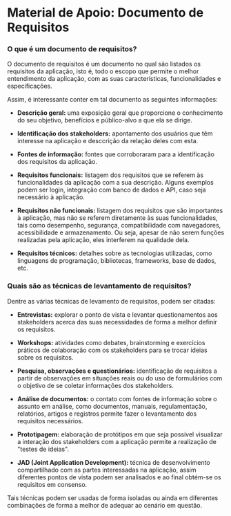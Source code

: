 # Material de Apoio: Documento de Requisitos


### O que é um documento de requisitos?
O documento de requisitos é um documento no qual são listados os requisitos da aplicação, isto é, todo o escopo que permite o melhor entendimento da aplicação, com as suas características, funcionalidades e especificações.

Assim, é interessante conter em tal documento as seguintes informações:
* **Descrição geral:** uma exposição geral que proporcione o conhecimento do seu objetivo, benefícios e público-alvo a que ela se dirige.

* **Identificação dos stakeholders:** apontamento dos usuários que têm interesse na aplicação e desccrição da relação deles com esta.
  
* **Fontes de informação:** fontes que corroboraram para a identificação dos requisitos da aplicação.
   
* **Requisitos funcionais:** listagem dos requisitos que se referem às funcionalidades da aplicação com a sua descrição. Alguns exemplos podem ser login, integração com banco de dados e API, caso seja necessário à aplicação.
  
* **Requisitos não funcionais:** listagem dos requisitos que são importantes à aplicação, mas não se referem diretamente às suas funcionalidades, tais como desempenho, segurança, compatibilidade com navegadores, acessibilidade e armazenamento. Ou seja, apesar de não serem funções realizadas pela aplicação, eles interferem na qualidade dela.

* **Requisitos técnicos:** detalhes sobre as tecnologias utilizadas, como linguagens de programação, bibliotecas, frameworks, base de dados, etc. 

### Quais são as técnicas de levantamento de requisitos?
Dentre as várias técnicas de levamento de requisitos, podem ser citadas:
* **Entrevistas:** explorar o ponto de vista e levantar questionamentos aos stakeholders acerca das suas necessidades de forma a melhor definir os requisitos.
  
* **Workshops:** atividades como debates, brainstorming e exercícios práticos de colaboração com os stakeholders para se trocar ideias sobre os requisitos.

* **Pesquisa, observações e questionários:** identificação de requisitos a partir de observações em situações reais ou do uso de formulários com o objetivo de se coletar informações dos stakeholders.

* **Análise de documentos:** o contato com fontes de informação sobre o assunto em análise, como documentos, manuais, regulamentação, relatórios, artigos e registros permite fazer o levantamento dos requisitos necessários.
  
* **Prototipagem:** elaboração de protótipos em que seja possível visualizar a interação dos stakeholders com a aplicação permite a realização de "testes de ideias".

* **JAD (Joint Application Development):** técnica de desenvolvimento compartilhado com as partes interessadas na aplicação, assim diferentes pontos de vista podem ser analisados e ao final obtém-se os requisitos em consenso.

Tais técnicas podem ser usadas de forma isoladas ou ainda em diferentes combinações de forma a melhor de adequar ao cenário em questão.
